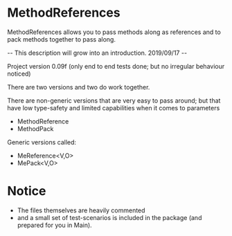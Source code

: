 # MethodReferences
MethodReferences allows you to pass methods along as references and to pack methods together to pass along.

-- This description will grow into an introduction. 2019/09/17 --

Project version 0.09f (only end to end tests done; but no irregular behaviour noticed)

There are two versions and two do work together.

There are non-generic versions that are very easy to pass around;
but that have low type-safety and limited capabilities when it comes to parameters

* MethodReference
* MethodPack

Generic versions called:
* MeReference<V,O>
* MePack<V,O>

# Notice
* The files themselves are heavily commented 
* and a small set of test-scenarios is included in the package (and prepared for you in Main).
